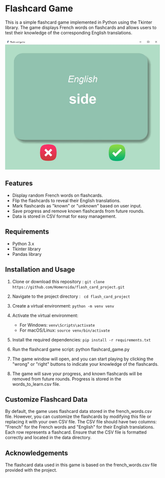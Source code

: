 # Flashcard Game

This is a simple flashcard game implemented in Python using the Tkinter library. The game displays French words on flashcards and allows users to test their knowledge of the corresponding English translations.

![Flashcard Game Screenshot](./screenshot.jpg)

## Features

- Display random French words on flashcards.
- Flip the flashcards to reveal their English translations.
- Mark flashcards as "known" or "unknown" based on user input.
- Save progress and remove known flashcards from future rounds.
- Data is stored in CSV format for easy management.

## Requirements

- Python 3.x
- Tkinter library
- Pandas library

## Installation and Usage

1. Clone or download this repository : `git clone https://github.com/Homeroida/flash_card_project.git`

2. Navigate to the project directory : ` cd flash_card_project`
3. Create a virtual environment: `python -m venv venv`
4. Activate the virtual environment:
   - For Windows: `venv\Scripts\activate`
   - For macOS/Linux: `source venv/bin/activate`
5. Install the required dependencies: `pip install -r requirements.txt`
6. Run the flashcard game script: python flashcard_game.py
7. The game window will open, and you can start playing by clicking the "wrong" or "right" buttons to indicate your knowledge of the flashcards.
8. The game will save your progress, and known flashcards will be removed from future rounds. Progress is stored in the words_to_learn.csv file.

## Customize Flashcard Data   

By default, the game uses flashcard data stored in the french_words.csv file. However, you can customize the flashcards by modifying this file or replacing it with your own CSV file.
The CSV file should have two columns: "French" for the French words and "English" for their English translations. Each row represents a flashcard.
Ensure that the CSV file is formatted correctly and located in the data directory.

## Acknowledgements
The flashcard data used in this game is based on the french_words.csv file provided with the project.
